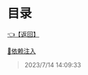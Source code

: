 # 目录  


[👈【返回】](/--目录--/Unity笔记/游戏性系统/--目录--游戏性系统)  


[📜依赖注入](/Unity笔记/游戏性系统/游戏设计模式/依赖注入)  







> 2023/7/14 14:09:33
